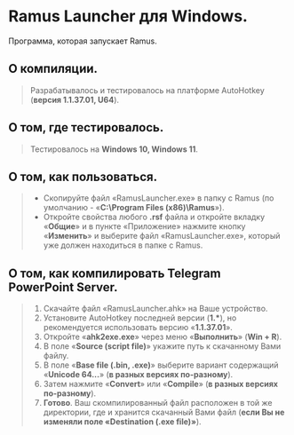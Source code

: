 # Ramus Launcher для Windows.
Программа, которая запускает Ramus. 

## О компиляции.
> Разрабатывалось и тестировалось на платформе AutoHotkey (**версия 1.1.37.01, U64**).

## О том, где тестировалось.
> Тестировалось на **Windows 10, Windows 11**.

## О том, как пользоваться.
> * Скопируйте файл «RamusLauncher.exe» в папку с Ramus (по умолчанию - «**C:\Program Files (x86)\Ramus**»).
> * Откройте свойства любого **.rsf** файла и откройте вкладку «**Общие**» и в пункте «Приложение» нажмите кнопку «**Изменить**» и выберите файл «RamusLauncher.exe», который уже должен находиться в папке с Ramus.

## О том, как компилировать Telegram PowerPoint Server.
> 1. Скачайте файл «RamusLauncher.ahk» на Ваше устройство.
> 2. Установите AutoHotkey последней версии (**1.\***), но рекомендуется использовать версию «**1.1.37.01**».
> 3. Откройте «**ahk2exe.exe**» через меню «**Выполнить**» (**Win + R**).
> 4. В поле «**Source (script file)**» укажите путь к скачанному Вами файлу.
> 5. В поле «**Base file (.bin, .exe)**» выберите вариант содержащий «**Unicode 64...**» (**в разных версиях по-разному**).
> 6. Затем нажмите «**Convert**» или «**Compile**» (**в разных версиях по-разному**).
> 7. **Готово**. Ваш скомпилированный файл расположен в той же директории, где и хранится скачанный Вами файл (**если Вы не изменяли поле «Destination (.exe file)»**).
